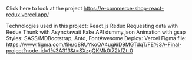 Click here to look at the project https://e-commerce-shop-react-redux.vercel.app/

Technologies used in this project:
React.js
Redux
Requesting data with Redux Thunk with Async/await
Fake API dummy.json
Animation with gsap
Styles: SASS/MDBootstrap, Antd, FontAwesome
Deploy: Vercel
Figma file: https://www.figma.com/file/q8RUYkoQA4ugi6D9MGTdqT/FE%3A-Final-project?node-id=1%3A313&t=SXzgQKMk0t72kfZt-0

